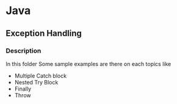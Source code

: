 # Java

## Exception Handling

### Description
In this folder Some sample examples are there on each topics like 

* Multiple Catch block 
* Nested Try Block 
* Finally 
* Throw
